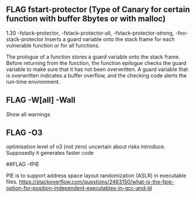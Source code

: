 ## FLAG fstart-protector (Type of Canary for certain function with buffer 8bytes or with malloc)
1.30 -fstack-protector, -fstack-protector-all, -fstack-protector-strong, -fno-stack-protector
Inserts a guard variable onto the stack frame for each vulnerable function or for all functions.

The prologue of a function stores a guard variable onto the stack frame. Before returning from the function, the function epilogue checks the guard variable to make sure that it has not been overwritten. A guard variable that is overwritten indicates a buffer overflow, and the checking code alerts the run-time environment.

## FLAG -W[all] -Wall
Show all warnings

## FLAG -O3
optimisation level of o3 (not zero)
uncertain about risks introduce. Supposedly it generates faster code

##FLAG -fPIE

PIE is to support address space layout randomization (ASLR) in executable files.
https://stackoverflow.com/questions/2463150/what-is-the-fpie-option-for-position-independent-executables-in-gcc-and-ld
